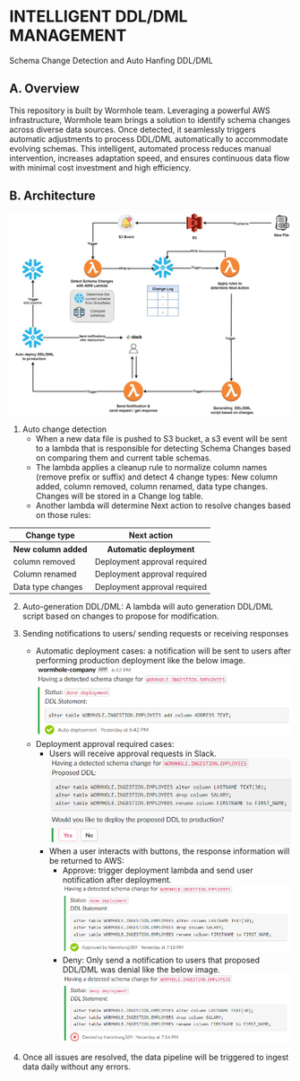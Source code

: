 # INTELLIGENT DDL/DML MANAGEMENT
 
Schema Change Detection and Auto Hanfing DDL/DML
 
## A. Overview
 
This repository is built by Wormhole team. Leveraging a powerful AWS infrastructure, Wormhole team brings a solution to identify schema changes across diverse data sources. Once detected, it seamlessly triggers automatic adjustments to process DDL/DML automatically to accommodate evolving schemas.
This intelligent, automated process reduces manual intervention, increases adaptation speed, and ensures continuous data flow with minimal cost investment and high efficiency.
 
## B. Architecture
 
![Alt text](image-1.png)
 
1. Auto change detection
   - When a new data file is pushed to S3 bucket, a s3 event will be sent to a lambda that is responsible for detecting Schema Changes based on comparing them and current table schemas.
   - The lambda applies a cleanup rule to normalize column names (remove prefix or suffix) and detect 4 change types: New column added, column removed, column renamed, data type changes. Changes will be stored in a Change log table.
   - Another lambda will determine Next action to resolve changes based on those rules:
 
<center>
<table>
    <tr>
        <th>Change type</th>
        <th>Next action</th>
    </tr>
    <tr>
        <th>New column added</th>
        <th>Automatic deployment</th>
    </tr>
    <tr>
        <td>column removed</td>
        <td>Deployment approval required</td>
    </tr>
    <tr>
        <td>Column renamed</td>
        <td>Deployment approval required</td>
    </tr>
    <tr>
        <td>Data type changes</td>
        <td>Deployment approval required</td>
    </tr>
</table>
</center>
 
2. Auto-generation DDL/DML: A lambda will auto generation DDL/DML script based on changes to propose for modification.
3. Sending notifications to users/ sending requests or receiving responses
 
   - Automatic deployment cases: a notification will be sent to users after performing production deployment like the below image.
    ![Alt text](image-9.png)
   - Deployment approval required cases:
     + Users will receive approval requests in Slack.
       ![Alt text](image-8.png)
     + When a user interacts with buttons, the response information will be returned to AWS:
       - Approve: trigger deployment lambda and send user notification after deployment.
         ![Alt text](image-6.png)
       - Deny: Only send a notification to users that proposed DDL/DML was denial like the below image.
         ![Alt text](image-7.png)
4. Once all issues are resolved, the data pipeline will be triggered to ingest data daily without any errors.
 